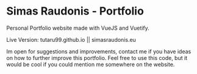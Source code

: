 # Simas Raudonis - Portfolio
Personal Portfolio website made with VueJS and Vuetify.

Live Version: tutaru99.github.io || simasraudonis.eu

Im open for suggestions and improvements, contact me if you have ideas on how to further improve this portfolio.
Feel free to use this code, but it would be cool if you could mention me somewhere on the website.

